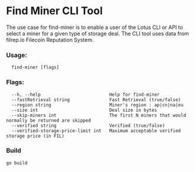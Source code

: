 # Find Miner CLI Tool


The use case for find-miner is to enable a user of the Lotus CLI or API to select a miner for a given type of storage deal. The CLI tool uses data from filrep.io Filecoin Reputation System.


### Usage:
```
  find-miner [flags]
```

### Flags:
```
  --h, --help                          Help for find-miner
  --fastRetrieval string               Fast Retrieval (true/false)
  --region string                      Miner's region : ap|cn|na|eu
  --size int                           Deal size in bytes
  --skip-miners int                    The first N miners that would normally be returned are skipped
  --verified string                    Verified (true/false)
  --verified-storage-price-limit int   Maximum acceptable verified storage price (in FIL)
```
      
### Build
```
go build
```
